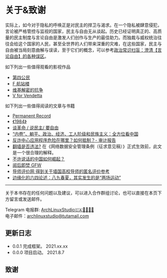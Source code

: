 # 关于&致谢 <!-- {docsify-ignore-all} -->

实际上，如今对于隐私的呼唤正是对民主的捍卫与渴求。在一个隐私被肆意侵犯，言论被严格管控与监视的国家，民主与自由无从谈起。历史已经证明真正的、高质量的民主制度与言论自由是激发人们创作与生产的最佳助力。而独裁与威权统治往往会给这个国家的人民，甚至全世界的人们带来深重的灾难，在这些国家，民主与自由被当局刻意曲解与误读，至于它们的概念，可以参考[政治常识扫盲：澄清【言论自由】的各种误区](https://program-think.blogspot.com/2014/02/freedom-of-speech.html)。

如下列出一些值得观看的影视作品

- [第四公民](https://www.haokongbu1.com/play/760051.html)
- [F 航站楼](https://www.youtube.com/watch?v=j83pbvvDzwY)
- [维基解密的抗争](https://www.dyxs8.com/play/93280-1-1.html)
- [V for Vendetta](https://www.nunuyy.cc/dianying/10930.html)

如下列出一些值得阅读的文章与书籍

- [Permanent Record](https://a.temporaryrecord.com/Permanent_Record_-_CN_edition_with_underlined_redactions.pdf)
- [《1984》](https://docs.google.com/file/d/0BxDAqt617IxNRkpfOXpXcmtmdjA/edit?resourcekey=0-HzUB5G_w9CojxxKFMxIl8A)
- [谈革命 / 说民主/ 要自由](https://sites.google.com/site/bernardhung/home/wzgx/hanhantangemingshuominzhuyaoziyousanbuquhebian)
- [“内卷”、躺平、政治、经济、工人阶级和民族主义：全方位看中国](https://iyouport.substack.com/p/be3)
- [反诈中心应用程序危险在哪里？如何抵制？- 审计报告](https://iyouport.substack.com/p/--50e)
- [翻墙是否违法?](https://mp.weixin.qq.com/s/cndzW_oXClkSdwOtam0qUw) 在《网络数据安全管理条例（征求意见稿）》正式生效前，此文是一个很合理的解释。
- [不许说话的中国如何崛起？](https://cn.nytimes.com/opinion/20190410/zhang-lun/)
- [阅后即焚 GFW](https://telegra.ph/%E9%98%85%E5%90%8E%E5%8D%B3%E7%84%9AGFW%E7%9A%84%E5%89%8D%E4%B8%96%E4%BB%8A%E7%94%9F%E4%B8%80%E9%83%A8GFW%E4%B9%8B%E7%88%B6%E6%96%B9%E6%BB%A8%E5%85%B4%E7%9A%84%E5%8F%91%E5%AE%B6%E5%8F%B2-05-26-2)
- [导师评价网 得到关于墙国高校导师的匿名评价参考](https://github.com/kgco/RateMySupervisor)
- [边缘化的六四论述：八九春夏，其实发生的是“两场运动”](https://telegra.ph/%E8%BE%B9%E7%BC%98%E5%8C%96%E7%9A%84%E5%85%AD%E5%9B%9B%E8%AE%BA%E8%BF%B0%E5%85%AB%E4%B9%9D%E6%98%A5%E5%A4%8F%E5%85%B6%E5%AE%9E%E5%8F%91%E7%94%9F%E7%9A%84%E6%98%AF%E4%B8%A4%E5%9C%BA%E8%BF%90%E5%8A%A8%E7%AB%AF%E4%BC%A0%E5%AA%92-Initium-Media-11-28)

---

关于本书存在的任何问题以及建议，可以进入合作群组讨论，也可以直接在本页下方留言或发送邮件。

Telegram 电报群: [ArchLinuxStudio🇨🇦🏳‍⚧🏳‍🌈](https://t.me/FSF_Ministry_of_Truth)  
电子邮件：archlinuxstudio@tutamail.com

## 更新日志

- 0.0.1 完成框架。 2021.xx.xx
- 0.0.0 项目启动。 2021.8.7

## 致谢
